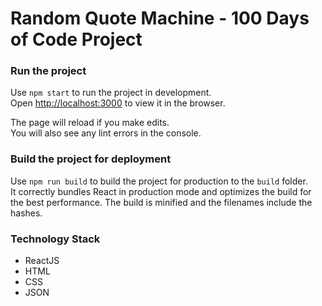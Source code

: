# Random Quote Machine - 100 Days of Code Project

### Run the project

Use `npm start` to run the project in development. <br>
Open [http://localhost:3000](http://localhost:3000) to view it in the browser.

The page will reload if you make edits.<br>
You will also see any lint errors in the console.

### Build the project for deployment

Use `npm run build` to build the project for production to the `build` folder.<br>
It correctly bundles React in production mode and optimizes the build for the best performance.
The build is minified and the filenames include the hashes.<br>


### Technology Stack
* ReactJS
* HTML
* CSS
* JSON
